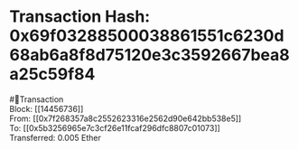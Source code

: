 
Transaction Hash: 0x69f03288500038861551c6230d68ab6a8f8d75120e3c3592667bea8a25c59f84
====================================================================================
  
#💸Transaction  
Block: [[14456736]]  
From: [[0x7f268357a8c2552623316e2562d90e642bb538e5]]  
To: [[0x5b3256965e7c3cf26e11fcaf296dfc8807c01073]]  
Transferred: 0.005 Ether